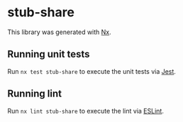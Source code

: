 # stub-share

This library was generated with [Nx](https://nx.dev).

## Running unit tests

Run `nx test stub-share` to execute the unit tests via [Jest](https://jestjs.io).

## Running lint

Run `nx lint stub-share` to execute the lint via [ESLint](https://eslint.org/).
